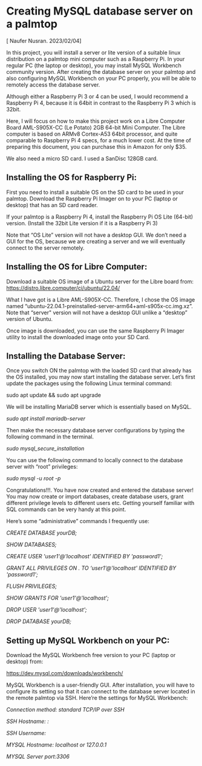 Creating MySQL database server on a palmtop
===========================================

[ Naufer Nusran. 2023/02/04]

In this project, you will install a server or lite version of a suitable linux distribution on a palmtop mini computer such as a Raspberry Pi. In your regular PC (the laptop or desktop), you may install MySQL Workbench community version. After creating the database server on your palmtop and also configuring MySQL Workbench on your PC properly, you will be able to remotely access the database server.

Although either a Raspberry Pi 3 or 4 can be used, I would recommend a Raspberry Pi 4, because it is 64bit in contrast to the Raspberry Pi 3 which is 32bit. 

Here, I will focus on how to make this project work on a Libre Computer Board AML-S905X-CC (Le Potato) 2GB 64-bit Mini Computer. The Libre computer is based on ARMv8 Cortex-A53 64bit processor, and quite comparable to Raspberry Pi 4 specs, for a much lower cost. At the time of preparing this document, you can purchase this in Amazon for only $35.

We also need a micro SD card. I used a SanDisc 128GB card.

Installing the OS for Raspberry Pi:
----------------------------------

First you need to install a suitable OS on the SD card to be used in your palmtop. Download the Raspberry Pi Imager on to your PC (laptop or desktop) that has an SD card reader. 

If your palmtop is a Raspberry Pi 4, install the Raspberry Pi OS Lite (64-bit) version. (Install the 32bit Lite version if it is a Raspberry Pi 3)

Note that “OS Lite” version will not have a desktop GUI. We don’t need a GUI for the OS, because we are creating a server and we will eventually connect to the server remotely.

Installing the OS for Libre Computer:
------------------------------------

Download a suitable OS image of a Ubuntu server for the Libre board from:
https://distro.libre.computer/ci/ubuntu/22.04/

What I have got is a Libre AML-S905X-CC. Therefore, I chose the OS image named “ubuntu-22.04.1-preinstalled-server-arm64+aml-s905x-cc.img.xz”. Note that “server" version will not have a desktop GUI unlike a “desktop” version of Ubuntu.

Once image is downloaded, you can use the same Raspberry Pi Imager utility to install the downloaded image onto your SD Card. 

Installing the Database Server:
------------------------------

Once you switch ON the palmtop with the loaded SD card that already has the OS installed, you may now start installing the database server. Let’s first update the packages using the following Linux terminal command:

sudo apt update && sudo apt upgrade

We will be installing MariaDB server which is essentially based on MySQL.

*sudo apt install mariadb-server*

Then make the necessary database server configurations by typing the following command in the terminal.

*sudo mysql_secure_installation*

You can use the following command to locally connect to the database server with “root” privileges:

*sudo mysql -u root -p*

Congratulations!!!. You have now created and entered the database server!
You may now create or import databases, create database users, grant different privilege levels to different users etc. Getting yourself familiar with SQL commands can be very handy at this point.

Here’s some “administrative” commands I frequently use:

*CREATE DATABASE yourDB;*

*SHOW DATABASES;*

*CREATE USER 'user1'@'localhost' IDENTIFIED BY 'password1';*

*GRANT ALL PRIVILEGES ON *.* TO ‘user1’@'localhost' IDENTIFIED BY 'password1';*

*FLUSH PRIVILEGES;*

*SHOW GRANTS FOR 'user1'@'localhost';*

*DROP USER 'user1'@'localhost';*

*DROP DATABASE yourDB;*


Setting up MySQL Workbench on your PC:
-------------------------------------

Download the MySQL Workbench free version to your PC (laptop or desktop) from:

https://dev.mysql.com/downloads/workbench/

MySQL Workbench is a user-friendly GUI. After installation, you will have to configure its setting so that it can connect to the database server located in the remote palmtop via SSH. Here’re the settings for MySQL Workbench:

*Connection method: standard TCP/IP over SSH*

*SSH Hostname: <palmtop IP> : <ssh port>*

*SSH Username: <ssh username>*

*MYSQL Hostname: localhost or 127.0.0.1*

*MYSQL Server port:3306*
